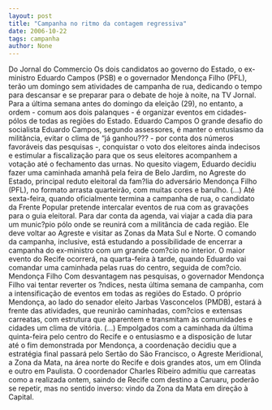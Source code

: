 ```yaml
---
layout: post
title: "Campanha no ritmo da contagem regressiva"
date: 2006-10-22
tags: campanha
author: None
---
```

Do Jornal do Commercio
Os dois candidatos ao governo do Estado, o ex-ministro Eduardo Campos (PSB) e o governador Mendonça Filho (PFL), terão um domingo sem atividades de campanha de rua, dedicando o tempo para descansar e se preparar para o debate de hoje à noite, na TV Jornal. 
Para a última semana antes do domingo da eleição (29), no entanto, a ordem - comum aos dois palanques - é organizar eventos em cidades-pólos de todas as regiões do Estado.
Eduardo Campos
O grande desafio do socialista Eduardo Campos, segundo assessores, é manter o entusiasmo da militância, evitar o clima de “já ganhou??? - por conta dos números favoráveis das pesquisas -, conquistar o voto dos eleitores ainda indecisos e estimular a fiscalização para que os seus eleitores acompanhem a votação até o fechamento das urnas.
No quesito viagem, Eduardo decidiu fazer uma caminhada amanhã pela feira de Belo Jardim, no Agreste do Estado, principal reduto eleitoral da fam?lia do adversário Mendonça Filho (PFL), no formato arrasta quarteirão, com muitas cores e barulho. 
(...)
Até sexta-feira, quando oficialmente termina a campanha de rua, o candidato da Frente Popular pretende intercalar eventos de rua com as gravações para o guia eleitoral. 
Para dar conta da agenda, vai viajar a cada dia para um munic?pio pólo onde se reunirá com a militância de cada região. 
Ele deve voltar ao Agreste e visitar as Zonas da Mata Sul e Norte. O comando da campanha, inclusive, está estudando a possibilidade de encerrar a campanha do ex-ministro com um grande com?cio no interior. 
O maior evento do Recife ocorrerá, na quarta-feira à tarde, quando Eduardo vai comandar uma caminhada pelas ruas do centro, seguida de com?cio. 
Mendonça Filho
Com desvantagem nas pesquisas, o governador Mendonça Filho vai tentar reverter os ?ndices, nesta última semana de campanha, com a intensificação de eventos em todas as regiões do Estado. 
O próprio Mendonça, ao lado do senador eleito Jarbas Vasconcelos (PMDB), estará à frente das atividades, que reunirão caminhadas, com?cios e extensas carreatas, com estrutura que aparentem e transmitam às comunidades e cidades um clima de vitória. 
(...)
Empolgados com a caminhada da última quinta-feira pelo centro do Recife e o entusiasmo e a disposição de lutar até o fim demonstrada por Mendonça, a coordenação decidiu que a estratégia final passará pelo Sertão do São Francisco, o Agreste Meridional, a Zona da Mata, na área norte do Recife e dois grandes atos, um em Olinda e outro em Paulista. 
O coordenador Charles Ribeiro admitiu que carreatas como a realizada ontem, saindo de Recife com destino a Caruaru, poderão se repetir, mas no sentido inverso: vindo da Zona da Mata em direção à Capital. 